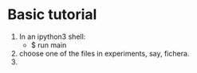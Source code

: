# Basic tutorial
1. In an ipython3 shell:
   * $ run main
2. choose one of the files in experiments, say, fichera.
3. 
